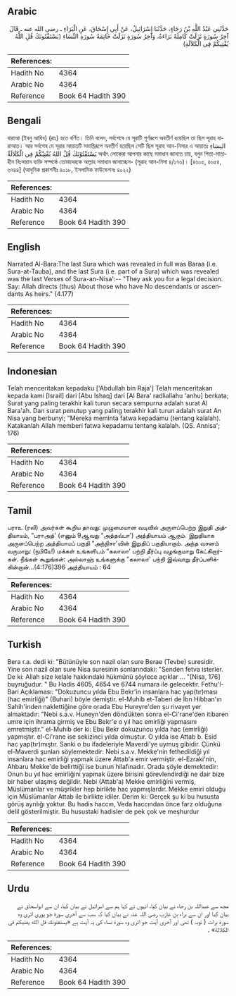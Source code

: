 ## Arabic


<div dir="rtl" lang="ar" style={{fontSize:'larger',backgroundColor:'#f8f9fa',padding:20}}>
حَدَّثَنِي عَبْدُ اللَّهِ بْنُ رَجَاءٍ، حَدَّثَنَا إِسْرَائِيلُ، عَنْ أَبِي إِسْحَاقَ، عَنِ الْبَرَاءِ ـ رضى الله عنه ـ قَالَ آخِرُ سُورَةٍ نَزَلَتْ كَامِلَةً بَرَاءَةٌ، وَآخِرُ سُورَةٍ نَزَلَتْ خَاتِمَةُ سُورَةِ النِّسَاءِ ‏(‏يَسْتَفْتُونَكَ قُلِ اللَّهُ يُفْتِيكُمْ فِي الْكَلاَلَةِ‏)‏
</div>
<div style={{backgroundColor:'#f8f9fa',padding:20, marginBottom: 10}}><table> <thead> <tr> <th>References:</th> <th></th> </tr> </thead> <tbody><tr><td>Hadith No</td><td>4364</td></tr><tr><td>Arabic No</td><td>4364</td></tr><tr><td>Reference</td><td>Book 64 Hadith 390</td></tr></tbody></table></div>

## Bengali


<div dir="ltr" lang="bn" style={{fontSize:'larger',backgroundColor:'#f8f9fa',padding:20}}>
বারাআ (ইবনু আযিব) (রাঃ) হতে বর্ণিত। তিনি বলেন, সর্বশেষে যে সূরাটি পূর্ণরূপে অবতীর্ণ হয়েছিল তা ছিল সূরাহ বারাআত। আর সর্বশেষ যে সূরার আয়াতটি সমাপ্তিরূপে অবতীর্ণ হয়েছিল সেটি ছিল সূরাহ আন-নিসার এ আয়াতঃ النِسَاءِ يَسْتَفْتُوْنَكَ قُلْ اللهُ يُفْتِيْكُمْ فِي الْكَلَالَةِّ অর্থাৎ লোকেরা আপনার কাছে সমাধান জানতে চায়, বলুন পিতা-মাতাহীন নিঃসন্তান ব্যক্তি সম্পর্কে তোমাদেরকে আল্লাহ সমাধান জানাচ্ছেন- (সূরাহ আন-নিসা ৪/১৭৬)। [৪৬০৫, ৪৬৫৪, ৬৭৪৪] (আধুনিক প্রকাশনীঃ ৪০১৮, ইসলামিক ফাউন্ডেশনঃ ৪০২২)
</div>
<div style={{backgroundColor:'#f8f9fa',padding:20, marginBottom: 10}}><table> <thead> <tr> <th>References:</th> <th></th> </tr> </thead> <tbody><tr><td>Hadith No</td><td>4364</td></tr><tr><td>Arabic No</td><td>4364</td></tr><tr><td>Reference</td><td>Book 64 Hadith 390</td></tr></tbody></table></div>

## English


<div dir="ltr" lang="en" style={{fontSize:'larger',backgroundColor:'#f8f9fa',padding:20}}>
Narrated Al-Bara:The last Sura which was revealed in full was Baraa (i.e. Sura-at-Tauba), and the last Sura (i.e. part of a Sura) which was revealed was the last Verses of Sura-an-Nisa':-- "They ask you for a legal decision. Say: Allah directs (thus) About those who have No descendants or ascendants As heirs." (4.177)
</div>
<div style={{backgroundColor:'#f8f9fa',padding:20, marginBottom: 10}}><table> <thead> <tr> <th>References:</th> <th></th> </tr> </thead> <tbody><tr><td>Hadith No</td><td>4364</td></tr><tr><td>Arabic No</td><td>4364</td></tr><tr><td>Reference</td><td>Book 64 Hadith 390</td></tr></tbody></table></div>

## Indonesian


<div dir="ltr" lang="id" style={{fontSize:'larger',backgroundColor:'#f8f9fa',padding:20}}>
Telah menceritakan kepadaku ['Abdullah bin Raja'] Telah menceritakan kepada kami [Israil] dari [Abu Ishaq] dari [Al Bara' radliallahu 'anhu] berkata; Surat yang paling terakhir kali turun secara sempurna adalah surat Al Bara'ah. Dan surat penutup yang paling terakhir kali turun adalah surat An Nisa yang berbunyi; "Mereka meminta fatwa kepadamu (tentang kalalah). Katakanlah Allah memberi fatwa kepadamu tentang kalalah. (QS. Annisa'; 176)
</div>
<div style={{backgroundColor:'#f8f9fa',padding:20, marginBottom: 10}}><table> <thead> <tr> <th>References:</th> <th></th> </tr> </thead> <tbody><tr><td>Hadith No</td><td>4364</td></tr><tr><td>Arabic No</td><td>4364</td></tr><tr><td>Reference</td><td>Book 64 Hadith 390</td></tr></tbody></table></div>

## Tamil


<div dir="ltr" lang="ta" style={{fontSize:'larger',backgroundColor:'#f8f9fa',padding:20}}>
பராஉ (ரலி) அவர்கள் கூறிய தாவது: முழுமையான வடிவில் அருளப்பெற்ற இறுதி அத்தியாயம், “பராஅத்' (எனும் 9ஆவது “அத்தவ்பா') அத்தியாயம் ஆகும். இறுதியாக அருளப்பெற்ற அத்தியாயப் பகுதி “அந்நிசா'வின் இறுதிப் பகுதியாகும். அந்த வசனம் வருமாறு: (நபியே!) மக்கள் உங்களிடம் “கலாலா' பற்றி தீர்ப்பு வழங்குமாறு கேட்கிறார்கள். நீங்கள் கூறுங்கள்: அல்லாஹ் உங்களுக்கு “கலாலா' பற்றி இவ்வாறு தீர்ப்பளிக்கின்றான்...(4:176)396 அத்தியாயம் : 64
</div>
<div style={{backgroundColor:'#f8f9fa',padding:20, marginBottom: 10}}><table> <thead> <tr> <th>References:</th> <th></th> </tr> </thead> <tbody><tr><td>Hadith No</td><td>4364</td></tr><tr><td>Arabic No</td><td>4364</td></tr><tr><td>Reference</td><td>Book 64 Hadith 390</td></tr></tbody></table></div>

## Turkish


<div dir="ltr" lang="tr" style={{fontSize:'larger',backgroundColor:'#f8f9fa',padding:20}}>
Bera r.a. dedi ki: "Bütünüyle son nazil olan sure Berae (Tevbe) suresidir. Yine son nazil olan sure Nisa suresinin sonlarındaki: "Senden fetva isterler. De ki: Allah size kelale hakkındaki hükmünü şöylece açıklar ... "[Nisa, 176] buyruğudur. " Bu Hadis 4605, 4654 ve 6744 numara ile gelecektir. Fethu'l-Bari Açıklaması: "Dokuzuncu yılda Ebu Bekr'in insanlara hac yap(tır)ması (hac emirliği)" (Buhari) böyle demiştir. el-Muhib et-Taberi de İbn Hibban'ın Sahih'inden naklettiğine göre orada Ebu Hureyre'den şu rivayet yer almaktadır: "Nebi s.a.v. Huneyn'den döndükten sonra el-Ci'rane'den itibaren umre için ihrama girmiş ve Ebu Bekr'e o yıl hac emirliği yapmasını emretmiştir." el-Muhib der ki: Ebu Bekr dokuzuncu yılda hac (emirliği) yapmıştır. el-Ci'rane ise sekizinci yılda olmuştur. O yılda ise Attab b. Esid hac yap(tır)mıştır. Sanki o bu ifadeleriyle Maverdi'ye uymuş gibidir. Çünkü el-Maverdi şunları söylemektedir: Nebi s.a.v. Mekke'nin fethedildiği yıl insanlara hac emirliği yapmak üzere Attab'a emir vermiştir. el-Ezraki'nin, Ahbaru Mekke'de belirttiği ise bunun hilafınadır. Orada şöyle demektedir: Onun bu yıl hac emirliğini yapmak üzere birisini görevlendirdiği ne dair bize bir haber ulaşmış değildir. Nebi (Attab'a) Mekke emirliğini vermiş, Müslümanlar ve müşrikler hep birlikte hac yapmışlardır. Mekke emiri olduğu için Müslümanlar Attab ile birlikte idiler. Derim ki: Gerçek şu ki bu hususta görüş ayrılığı yoktur. Bu hadis haccın, Veda haccından önce farz olduğuna delil gösterilmiştir. Bu husustaki hadisler de pek çok ve meşhurdur
</div>
<div style={{backgroundColor:'#f8f9fa',padding:20, marginBottom: 10}}><table> <thead> <tr> <th>References:</th> <th></th> </tr> </thead> <tbody><tr><td>Hadith No</td><td>4364</td></tr><tr><td>Arabic No</td><td>4364</td></tr><tr><td>Reference</td><td>Book 64 Hadith 390</td></tr></tbody></table></div>

## Urdu


<div dir="rtl" lang="ur" style={{fontSize:'larger',backgroundColor:'#f8f9fa',padding:20}}>
مجھ سے عبداللہ بن رجاء نے بیان کیا، انہوں نے کہا ہم سے اسرائیل نے بیان کیا، ان سے ابواسحاق نے بیان کیا اور ان سے براء بن عازب رضی اللہ عنہ نے بیان کیا کہ سب سے آخری سورۃ جو پوری اتری وہ سورۃ برات ( توبہ ) تھی اور آخری آیت جو اتری وہ سورۃ نساء کی یہ آیت ہے «يستفتونك قل الله يفتيكم في الكلالة‏» ۔
</div>
<div style={{backgroundColor:'#f8f9fa',padding:20, marginBottom: 10}}><table> <thead> <tr> <th>References:</th> <th></th> </tr> </thead> <tbody><tr><td>Hadith No</td><td>4364</td></tr><tr><td>Arabic No</td><td>4364</td></tr><tr><td>Reference</td><td>Book 64 Hadith 390</td></tr></tbody></table></div>